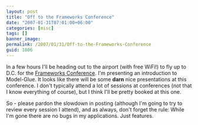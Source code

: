 ```yaml
---
layout: post
title: "Off to the Frameworks Conference"
date: "2007-01-31T07:01:00+06:00"
categories: [misc]
tags: []
banner_image: 
permalink: /2007/01/31/Off-to-the-Frameworks-Conference
guid: 1806
---
```


In a few hours I'll be heading out to the airport (with free WiFi!) to fly up to D.C. for the <a href="http://www.frameworksconference.com/">Frameworks Conference</a>. I'm presenting an introduction to Model-Glue.  It looks like there will be some <b>darn</b> nice presentations at this conference. I don't typically attend a lot of sessions at conferences (not that I know everything of course), but I think I'll be pretty booked at this one.

So - please pardon the slowdown in posting (although I'm going to try to review every session I attend), and as always, don't forget the rule: While I'm gone there are no bugs in my applications. Just features.